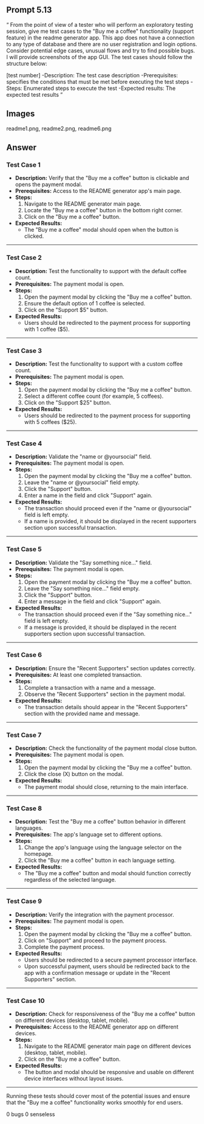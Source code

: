## Prompt 5.13

“
From the point of view of a tester who will perform an exploratory testing session, give me test cases to the "Buy me a coffee" functionality (support feature) in the readme generator app. This app does not have a connection to any type of database and there are no user registration and login options. Consider potential edge cases, unusual flows and try to find possible bugs. I will provide screenshots of the app GUI. The test cases should follow the structure below:

[test number]
-Description: The test case description
-Prerequisites: specifies the conditions that must be met before executing the test steps
-Steps: Enumerated steps to execute the test
-Expected results: The expected test results
”

## Images

readme1.png, readme2.png, readme6.png

## Answer

### Test Case 1
- **Description:** Verify that the "Buy me a coffee" button is clickable and opens the payment modal.
- **Prerequisites:** Access to the README generator app's main page.
- **Steps:**
  1. Navigate to the README generator main page.
  2. Locate the "Buy me a coffee" button in the bottom right corner.
  3. Click on the "Buy me a coffee" button.
- **Expected Results:** 
  - The "Buy me a coffee" modal should open when the button is clicked.

---

### Test Case 2
- **Description:** Test the functionality to support with the default coffee count.
- **Prerequisites:** The payment modal is open.
- **Steps:**
  1. Open the payment modal by clicking the "Buy me a coffee" button.
  2. Ensure the default option of 1 coffee is selected.
  3. Click on the "Support $5" button.
- **Expected Results:** 
  - Users should be redirected to the payment process for supporting with 1 coffee ($5).

---

### Test Case 3
- **Description:** Test the functionality to support with a custom coffee count.
- **Prerequisites:** The payment modal is open.
- **Steps:**
  1. Open the payment modal by clicking the "Buy me a coffee" button.
  2. Select a different coffee count (for example, 5 coffees).
  3. Click on the "Support $25" button.
- **Expected Results:** 
  - Users should be redirected to the payment process for supporting with 5 coffees ($25).

---

### Test Case 4
- **Description:** Validate the "name or @yoursocial" field.
- **Prerequisites:** The payment modal is open.
- **Steps:**
  1. Open the payment modal by clicking the "Buy me a coffee" button.
  2. Leave the "name or @yoursocial" field empty.
  3. Click the "Support" button.
  4. Enter a name in the field and click "Support" again.
- **Expected Results:** 
  - The transaction should proceed even if the "name or @yoursocial" field is left empty.
  - If a name is provided, it should be displayed in the recent supporters section upon successful transaction.

---

### Test Case 5
- **Description:** Validate the "Say something nice..." field.
- **Prerequisites:** The payment modal is open.
- **Steps:**
  1. Open the payment modal by clicking the "Buy me a coffee" button.
  2. Leave the "Say something nice..." field empty.
  3. Click the "Support" button.
  4. Enter a message in the field and click "Support" again.
- **Expected Results:** 
  - The transaction should proceed even if the "Say something nice..." field is left empty.
  - If a message is provided, it should be displayed in the recent supporters section upon successful transaction.

---

### Test Case 6
- **Description:** Ensure the "Recent Supporters" section updates correctly.
- **Prerequisites:** At least one completed transaction.
- **Steps:**
  1. Complete a transaction with a name and a message.
  2. Observe the "Recent Supporters" section in the payment modal.
- **Expected Results:** 
  - The transaction details should appear in the "Recent Supporters" section with the provided name and message.

---

### Test Case 7
- **Description:** Check the functionality of the payment modal close button.
- **Prerequisites:** The payment modal is open.
- **Steps:**
  1. Open the payment modal by clicking the "Buy me a coffee" button.
  2. Click the close (X) button on the modal.
- **Expected Results:** 
  - The payment modal should close, returning to the main interface.

---

### Test Case 8
- **Description:** Test the "Buy me a coffee" button behavior in different languages.
- **Prerequisites:** The app's language set to different options.
- **Steps:**
  1. Change the app's language using the language selector on the homepage.
  2. Click the "Buy me a coffee" button in each language setting.
- **Expected Results:** 
  - The "Buy me a coffee" button and modal should function correctly regardless of the selected language.

---

### Test Case 9
- **Description:** Verify the integration with the payment processor.
- **Prerequisites:** The payment modal is open.
- **Steps:**
  1. Open the payment modal by clicking the "Buy me a coffee" button.
  2. Click on "Support" and proceed to the payment process.
  3. Complete the payment process.
- **Expected Results:** 
  - Users should be redirected to a secure payment processor interface.
  - Upon successful payment, users should be redirected back to the app with a confirmation message or update in the "Recent Supporters" section.

---

### Test Case 10
- **Description:** Check for responsiveness of the "Buy me a coffee" button on different devices (desktop, tablet, mobile).
- **Prerequisites:** Access to the README generator app on different devices.
- **Steps:**
  1. Navigate to the README generator main page on different devices (desktop, tablet, mobile).
  2. Click on the "Buy me a coffee" button.
- **Expected Results:** 
  - The button and modal should be responsive and usable on different device interfaces without layout issues.

---

Running these tests should cover most of the potential issues and ensure that the "Buy me a coffee" functionality works smoothly for end users.

0 bugs
0 senseless
